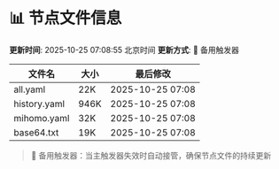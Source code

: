 # 📊 节点文件信息

**更新时间**: 2025-10-25 07:08:55 北京时间
**更新方式**: 🔄 备用触发器

| 文件名 | 大小 | 最后修改 |
|--------|------|----------|
| all.yaml | 22K | 2025-10-25 07:08 |
| history.yaml | 946K | 2025-10-25 07:08 |
| mihomo.yaml | 32K | 2025-10-25 07:08 |
| base64.txt | 19K | 2025-10-25 07:08 |

> 🔄 备用触发器：当主触发器失效时自动接管，确保节点文件的持续更新
